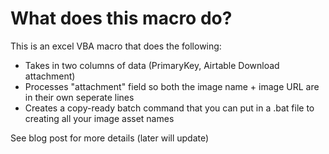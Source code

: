 # What does this macro do?

This is an excel VBA macro that does the following:

- Takes in two columns of data (PrimaryKey, Airtable Download attachment)
- Processes "attachment" field so both the image name + image URL are in their own seperate lines
- Creates a copy-ready batch command that you can put in a .bat file to creating all your image asset names

See blog post for more details (later will update)

